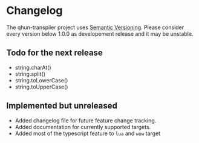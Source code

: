 # Changelog

The qhun-transpiler project uses [Semantic Versioning](https://semver.org/spec/v2.0.0.html). Please consider every version below 1.0.0 as developement release and it may be unstable.

## Todo for the next release

- string.charAt()
- string.split()
- string.toLowerCase()
- string.toUpperCase()

## Implemented but unreleased

- Added changelog file for future feature change tracking.
- Added documentation for currently supported targets.
- Added most of the typescript feature to `lua` and `wow` target